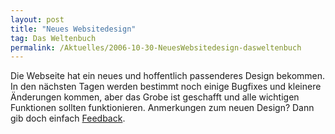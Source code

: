 ```yaml
---
layout: post
title: "Neues Websitedesign"
tag: Das Weltenbuch
permalink: /Aktuelles/2006-10-30-NeuesWebsitedesign-dasweltenbuch
---
```


Die Webseite hat ein neues und hoffentlich passenderes Design bekommen. In den nächsten Tagen werden bestimmt noch einige Bugfixes und kleinere Änderungen kommen, aber das Grobe ist geschafft und alle wichtigen Funktionen sollten funktionieren. Anmerkungen zum neuen Design? Dann gib doch einfach [Feedback](https://dasweltenbuch.jcgames.de/Kontakt).



